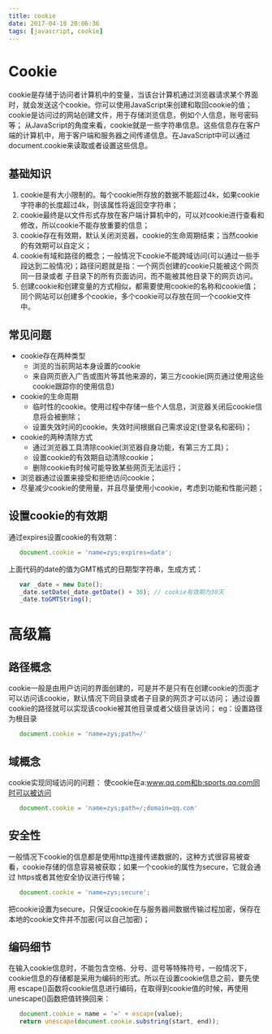 ```yaml
---
title: cookie
date: 2017-04-18 20:06:36
tags: [javascript, cookie]
---
```


# Cookie

  cookie是存储于访问者计算机中的变量，当该台计算机通过浏览器请求某个界面时，就会发送这个cookie。你可以使用JavaScript来创建和取回cookie的值；
cookie是访问过的网站创建文件，用于存储浏览信息，例如个人信息，账号密码等；
  从JavaScript的角度来看，cookie就是一些字符串信息。这些信息存在客户端的计算机中，用于客户端和服务器之间传递信息。在JavaScript中可以通过
document.cookie来读取或者设置这些信息。

## 基础知识

1. cookie是有大小限制的。每个cookie所存放的数据不能超过4k，如果cookie字符串的长度超过4k，则该属性将返回空字符串；
2. cookie最终是以文件形式存放在客户端计算机中的，可以对cookie进行查看和修改，所以cookie不能存放重要的信息；
3. cookie存在有效期，默认关闭浏览器，cookie的生命周期结束；当然cookie的有效期可以自定义；
4. cookie有域和路径的概念；一般情况下cookie不能跨域访问(可以通过一些手段达到二般情况)；路径问题就是指：一个网页创建的cookie只能被这个网页同一目录或者
子目录下的所有页面访问，而不能被其他目录下的网页访问。
5. 创建cookie和创建变量的方式相似，都需要使用cookie的名称和cookie值；同个网站可以创建多个cookie，多个cookie可以存放在同一个cookie文件中。

<!--more-->

## 常见问题

* cookie存在两种类型
    * 浏览的当前网站本身设置的cookie
    * 来自网页嵌入广告或图片等其他来源的，第三方cookie(网页通过使用这些cookie跟踪你的使用信息)
* cookie的生命周期
    * 临时性的cookie。使用过程中存储一些个人信息，浏览器关闭后cookie信息将会被删除；
    * 设置失效时间的cookie。失效时间根据自己需求设定(登录名和密码)；
* cookie的两种清除方式
    * 通过浏览器工具清除cookie(浏览器自身功能，有第三方工具)；
    * 设置cookie的有效期自动清除cookie；
    * 删除cookie有时候可能导致某些网页无法运行；
* 浏览器通过设置来接受和拒绝访问cookie；
* 尽量减少cookie的使用量，并且尽量使用小cookie，考虑到功能和性能问题；

## 设置cookie的有效期
   
   通过expires设置cookie的有效期：
   ```javascript
      document.cookie = 'name=zys;expires=date';
   ```
   上面代码的date的值为GMT格式的日期型字符串，生成方式：
   ```javascript
      var _date = new Date();
      _date.setDate(_date.getDate() + 30); // cookie有效期为30天
      _date.toGMTString();
   ```

# 高级篇

## 路径概念

   cookie一般是由用户访问的界面创建的，可是并不是只有在创建cookie的页面才可以访问该cookie，默认情况下同目录或者子目录的网页才可以访问；
   通过设置cookie的路径就可以实现该cookie被其他目录或者父级目录访问；
   eg：设置路径为根目录
   ```javascript
      document.cookie = 'name=zys;path=/'
   ```
   
## 域概念

   cookie实现同域访问的问题：
   使cookie在a:www.qq.com和b:sports.qq.com同时可以被访问
   ```javascript
      document.cookie = 'name=zys;path=/;domain=qq.com'
   ```
## 安全性
   
   一般情况下cookie的信息都是使用http连接传递数据的，这种方式很容易被查看，cookie存储的信息容易被获取；如果一个cookie的属性为secure，它就会通过
   https或者其他安全协议进行传输；
   ```javascript
      document.cookie = 'name=zys;secure';
   ```
   把cookie设置为secure，只保证cookie在与服务器间数据传输过程加密，保存在本地的cookie文件并不加密(可以自己加密)；
   
## 编码细节

   在输入cookie信息时，不能包含空格、分号、逗号等特殊符号，一般情况下，cookie信息的存储都是采用为编码的形式。所以在设置cookie信息之前，要先使用
   escape()函数将cookie信息进行编码，在取得到cookie值的时候，再使用unescape()函数把值转换回来：
   ```javascript
      document.cookie = name = '=' + escape(value);
      return unescape(document.cookie.substring(start, end));
   ```
